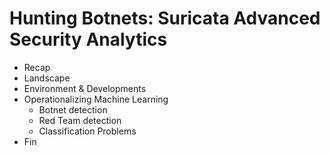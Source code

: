 # Hunting Botnets: Suricata Advanced Security Analytics

- Recap
- Landscape
- Environment & Developments
- Operationalizing Machine Learning
  - Botnet detection
  - Red Team detection
  - Classification Problems
- Fin
